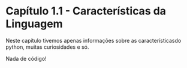 # Capítulo 1.1 - Características da Linguagem

Neste capítulo tivemos apenas informações sobre as característicasdo python, muitas curiosidades e só.

Nada de código!